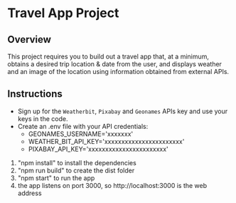# Travel App Project

## Overview
This project requires you to build out a travel app that, at a minimum, obtains a desired trip location & date from the user, and displays weather and an image of the location using information obtained from external APIs. 

## Instructions

- Sign up for the `Weatherbit`, `Pixabay` and `Geonames` APIs key and use your keys in the code.
- Create an .env file with your API credentials:
  - GEONAMES_USERNAME='xxxxxxx'
  - WEATHER_BIT_API_KEY='xxxxxxxxxxxxxxxxxxxxxxx'
  - PIXABAY_API_KEY='xxxxxxxxxxxxxxxxxxxxxxx'

1) "npm install" to install the dependencies
2) "npm run build" to create the dist folder
3) "npm start" to run the app
4) the app listens on port 3000, so http://localhost:3000 is the web address